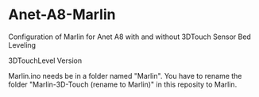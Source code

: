 # Anet-A8-Marlin
Configuration of Marlin for Anet A8 with and without 3DTouch Sensor Bed Leveling




3DTouchLevel Version

Marlin.ino needs be in a folder named "Marlin". You have to rename the folder "Marlin-3D-Touch (rename to Marlin)" in this reposity to Marlin.
